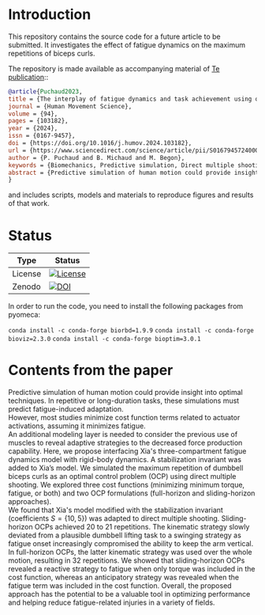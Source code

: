 # Introduction

This repository contains the source code for a future article to be submitted. 
It investigates the effect of fatigue dynamics on the maximum repetitions of biceps curls.

The repository is made available as accompanying material of [Te publication](https://www.sciencedirect.com/science/article/pii/S0167945724000058)::

```bibtex
@article{Puchaud2023,
title = {The interplay of fatigue dynamics and task achievement using optimal control predictive simulation},
journal = {Human Movement Science},
volume = {94},
pages = {103182},
year = {2024},
issn = {0167-9457},
doi = {https://doi.org/10.1016/j.humov.2024.103182},
url = {https://www.sciencedirect.com/science/article/pii/S0167945724000058},
author = {P. Puchaud and B. Michaud and M. Begon},
keywords = {Biomechanics, Predictive simulation, Direct multiple shooting, NMPC, Biceps curls, Kinematic variability},
abstract = {Predictive simulation of human motion could provide insight into optimal techniques. In repetitive or long-duration tasks, these simulations must predict fatigue-induced adaptation. However, most studies minimize cost function terms related to actuator activations, assuming it minimizes fatigue. An additional modeling layer is needed to consider the previous use of muscles to reveal adaptive strategies to the decreased force production capability. Here, we propose interfacing Xia's three-compartment fatigue dynamics model with rigid-body dynamics. A stabilization invariant was added to Xia's model. We simulated the maximum repetition of dumbbell biceps curls as an optimal control problem (OCP) using direct multiple shooting. We explored three cost functions (minimizing torque, fatigue, or both) and two OCP formulations (full-horizon and sliding-horizon approaches). We adapted Xia's model by adding a stabilization invariant coefficients S=105 for direct multiple shooting. Sliding-horizon OCPs achieved 20 to 21 repetitions. The kinematic strategy slowly deviated from a plausible dumbbell lifting task to a swinging strategy as fatigue onset increasingly compromised the humerus to remain vertical. In full-horizon OCPs, the latter kinematic strategy was used over the whole motion, resulting in 32 repetitions. We showed that sliding-horizon OCPs revealed a reactive strategy to fatigue when only torque was included in the cost function, whereas an anticipatory strategy was revealed when the fatigue term was included in the cost function. Overall, the proposed approach has the potential to be a valuable tool in optimizing performance and helping reduce fatigue-related injuries in a variety of fields.}
}
```
and includes scripts, models and materials to reproduce figures and results of that work.

# Status
| Type | Status |
|---|---|
| License | <a href="https://opensource.org/licenses/MIT"><img src="https://img.shields.io/badge/license-MIT-success" alt="License"/></a> |
| Zenodo  | [![DOI](https://zenodo.org/badge/521383672.svg)](https://zenodo.org/badge/latestdoi/521383672) |

In order to run the code, you need to install the following packages from pyomeca:

`conda install -c conda-forge biorbd=1.9.9`
`conda install -c conda-forge bioviz=2.3.0`
`conda install -c conda-forge bioptim=3.0.1`

# Contents from the paper
Predictive simulation of human motion could provide insight into optimal techniques. In repetitive or long-duration tasks, these simulations must predict fatigue-induced adaptation.  
However, most studies minimize cost function terms related to actuator activations, assuming it minimizes fatigue.  
An additional modeling layer is needed to consider the previous use of muscles to reveal adaptive strategies to the decreased force production capability. 
Here, we propose interfacing Xia's three-compartment fatigue dynamics model with rigid-body dynamics. A stabilization invariant was added to Xia’s model. We simulated the maximum repetition of dumbbell biceps curls as an optimal control problem (OCP) using direct multiple shooting. 
We explored three cost functions (minimizing minimum torque, fatigue, or both) and two OCP formulations (full-horizon and sliding-horizon approaches).  
We found that Xia's model modified with the stabilization invariant (coefficients $S=\{10,5\}$) was adapted to direct multiple shooting. 
Sliding-horizon OCPs achieved 20 to 21 repetitions. The kinematic strategy slowly deviated from a plausible dumbbell lifting task to a swinging strategy as fatigue onset increasingly compromised the ability to keep the arm vertical. 
In full-horizon OCPs, the latter  kinematic strategy was used over the whole motion, resulting in 32 repetitions. 
We showed that sliding-horizon OCPs revealed a reactive strategy to fatigue when only torque was included in the cost function, whereas an anticipatory strategy was revealed when the fatigue term was included in the cost function. Overall, the proposed approach has the potential to be a valuable tool in optimizing performance and helping reduce fatigue-related injuries in a variety of fields. 
